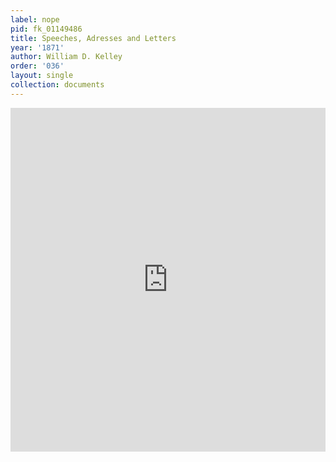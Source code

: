 ```yaml
---
label: nope
pid: fk_01149486
title: Speeches, Adresses and Letters
year: '1871'
author: William D. Kelley
order: '036'
layout: single
collection: documents
---
```

<iframe src="https://northwestern.app.box.com/embed/s/3upogz3itu2bf49vq31jx79evea4rkgu?sortColumn=date&view=list" width="100%" height="550" frameborder="0" allowfullscreen webkitallowfullscreen msallowfullscreen></iframe>
